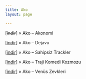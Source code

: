 ```yaml
---
title: Ako
layout: page

---
```

[<del>indir</del>]  »  Ako &#8211; Akonomi

<a href="https://cloud.mail.ru/public/0bd454238e2c/Ako%20-%20Dejavu" target="_blank">[indir]</a>  »  Ako &#8211; Dejavu

<a href="https://cloud.mail.ru/public/649fff87f9e0/Ako%20-%20Sahipsiz%20Trackler" target="_blank">[indir]</a>  »  Ako &#8211; Sahipsiz Trackler

<a href="https://cloud.mail.ru/public/d07315931cf9/Ako%20-%20Trajikomedi%20Kozmozu" target="_blank">[indir]</a>  »  Ako &#8211; Traji Komedi Kozmozu

<a href="https://cloud.mail.ru/public/3f7d0ea3ea5b/Ako%20-%20Ven%C3%BCs%20Zevkleri" target="_blank">[indir]</a>  »  Ako &#8211; Venüs Zevkleri